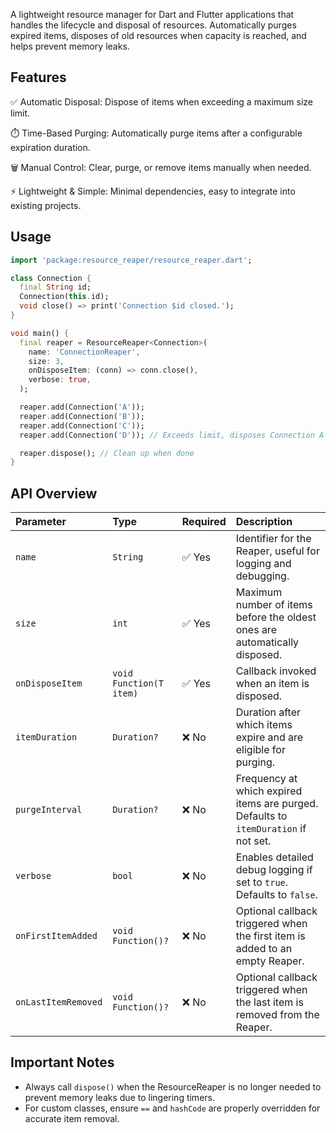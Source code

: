 A lightweight resource manager for Dart and Flutter applications that handles the lifecycle and disposal of resources. Automatically purges expired items, disposes of old resources when capacity is reached, and helps prevent memory leaks.

## Features

✅ Automatic Disposal: Dispose of items when exceeding a maximum size limit.

⏱️ Time-Based Purging: Automatically purge items after a configurable expiration duration.

🗑️ Manual Control: Clear, purge, or remove items manually when needed.

⚡ Lightweight & Simple: Minimal dependencies, easy to integrate into existing projects.

## Usage

```dart
import 'package:resource_reaper/resource_reaper.dart';

class Connection {
  final String id;
  Connection(this.id);
  void close() => print('Connection $id closed.');
}

void main() {
  final reaper = ResourceReaper<Connection>(
    name: 'ConnectionReaper',
    size: 3,
    onDisposeItem: (conn) => conn.close(),
    verbose: true,
  );

  reaper.add(Connection('A'));
  reaper.add(Connection('B'));
  reaper.add(Connection('C'));
  reaper.add(Connection('D')); // Exceeds limit, disposes Connection A

  reaper.dispose(); // Clean up when done
}
```

## API Overview

| **Parameter**        | **Type**                      | **Required** | **Description**                                                                 |
|:---------------------|:------------------------------|:------------|:-------------------------------------------------------------------------------|
| `name`               | `String`                      | ✅ Yes       | Identifier for the Reaper, useful for logging and debugging.                   |
| `size`               | `int`                         | ✅ Yes       | Maximum number of items before the oldest ones are automatically disposed.     |
| `onDisposeItem`      | `void Function(T item)`       | ✅ Yes       | Callback invoked when an item is disposed.                                     |
| `itemDuration`       | `Duration?`                   | ❌ No        | Duration after which items expire and are eligible for purging.                |
| `purgeInterval`      | `Duration?`                   | ❌ No        | Frequency at which expired items are purged. Defaults to `itemDuration` if not set.|
| `verbose`            | `bool`                        | ❌ No        | Enables detailed debug logging if set to `true`. Defaults to `false`.          |
| `onFirstItemAdded`   | `void Function()?`            | ❌ No        | Optional callback triggered when the first item is added to an empty Reaper.   |
| `onLastItemRemoved`  | `void Function()?`            | ❌ No        | Optional callback triggered when the last item is removed from the Reaper.     |


## Important Notes

- Always call `dispose()` when the ResourceReaper is no longer needed to prevent memory leaks due to lingering timers.
- For custom classes, ensure `==` and `hashCode` are properly overridden for accurate item removal.
